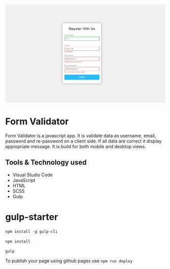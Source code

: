 ![Form Validator](src/assets/img/github.png)
# Form Validator

Form Validator is a javascript app. It is validate data as username, email, password and re-password on a client side. If all data are correct it display appropriate message. It is build for both mobile and desktop views.

## Tools & Technology used

- Visual Studio Code
- JavaScript
- HTML
- SCSS
- Gulp


# gulp-starter

`npm install -g gulp-cli`

`npm install`

`gulp`

To publish your page using github pages use `npm run deploy`
